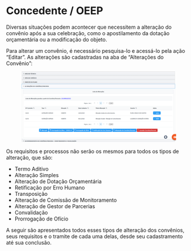 # Concedente / OEEP

Diversas situações podem acontecer que necessitem a alteração do convênio após a sua celebração, como o apostilamento da dotação orçamentária ou a modificação do objeto.

Para alterar um convênio, é necessário pesquisa-lo e acessá-lo pela ação “Editar”. As alterações são cadastradas na aba de “Alterações do Convênio”:

<figure><img src="../../../.gitbook/assets/image (20).png" alt=""><figcaption></figcaption></figure>

Os requisitos e processos não serão os mesmos para todos os tipos de alteração, que são:

* Termo Aditivo
* Alteração Simples
* Alteração de Dotação Orçamentária
* Retificação por Erro Humano
* Transposição
* Alteração de Comissão de Monitoramento
* Alteração de Gestor de Parcerias
* Convalidação
* Prorrogação de Ofício

&#x20;A seguir são apresentados todos esses tipos de alteração dos convênios, seus requisitos e o tramite de cada uma delas, desde seu cadastramento até sua conclusão.
